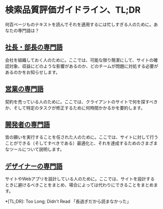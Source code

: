 # 検索品質評価ガイドライン、TL;DR

何百ページものテキストを読んでそれを適用するには忙しすぎる人のために。あなたの専門語は？

## [社長・部長の専門語](./for-everyone.html)

会社を組織しておく人のために。ここでは、可能な限り簡潔にして、サイトの確認対象、収益にどのような影響があるのか​​、どのチームが問題に対処する必要があるのか​​をお知らせします。

## [営業の専門語](./for-sales.html)

契約を売っている人のために。ここでは、クライアントのサイトで何を探すべきか、そして特定のタスクが修正するために何時間かかるかを要約します。

## [開発者の専門語](./for-developers.html)

皆の願いを実行することを任された人のために。ここでは、サイトに対して行うことができる（そしてすべきである）最適化と、それを達成するためのさまざまなツールについて説明します。

## [デザイナーの専門語](./for-designers.html)

サイトやWebアプリを設計している人のために。ここでは、サイトを設計するときに避けるべきことをまとめ、場合によっては代わりにできることをまとめます。

*[TL;DR]: Too Long; Didn't Read 「長過ぎだから読まなかった」
